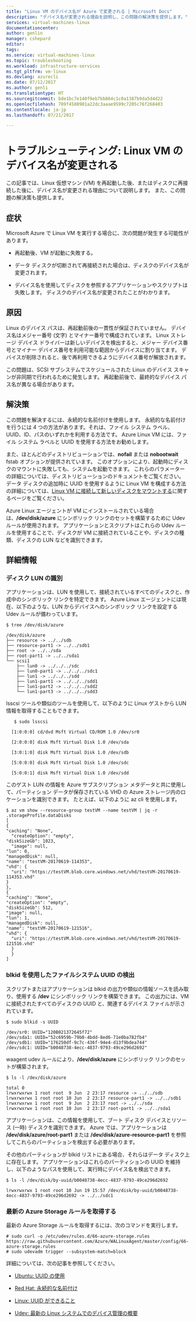 ```yaml
---
title: "Linux VM のデバイス名が Azure で変更される | Microsoft Docs"
description: "デバイス名が変更される理由を説明し、この問題の解決策を提供します。"
services: virtual-machines-linux
documentationcenter: 
author: genlin
manager: cshepard
editor: 
tags: 
ms.service: virtual-machines-linux
ms.topic: troubleshooting
ms.workload: infrastructure-services
ms.tgt_pltfrm: vm-linux
ms.devlang: azurecli
ms.date: 07/12/2017
ms.author: genli
ms.translationtype: HT
ms.sourcegitcommit: bde1bc7e140f9eb7bb864c1c0a1387b9da5d4d22
ms.openlocfilehash: 789f4580901a22dc3aaae9599c7205c76f268403
ms.contentlocale: ja-jp
ms.lasthandoff: 07/21/2017

---
```


# <a name="troubleshooting-linux-vm-device-names-are-changed"></a>トラブルシューティング: Linux VM のデバイス名が変更される

この記事では、Linux 仮想マシン (VM) を再起動した後、またはディスクに再接続した後に、デバイス名が変更される理由について説明します。 また、この問題の解決策も提供します。

## <a name="symptom"></a>症状

Microsoft Azure で Linux VM を実行する場合に、次の問題が発生する可能性があります。

- 再起動後、VM が起動に失敗する。

- データ ディスクが切断されて再接続された場合は、ディスクのデバイス名が変更されます。

- デバイス名を使用してディスクを参照するアプリケーションやスクリプトは失敗します。 ディスクのデバイス名が変更されたことがわかります。

## <a name="cause"></a>原因

Linux のデバイス パスは、再起動前後の一貫性が保証されていません。 デバイス名はメジャー番号 (文字) とマイナー番号で構成されています。  Linux ストレージ デバイス ドライバーは新しいデバイスを検出すると、メジャー デバイス番号とマイナー デバイス番号を利用可能な範囲からデバイスに割り当てます。 デバイスが削除されると、後で再利用できるようにデバイス番号が解放されます。

この問題は、SCSI サブシステムでスケジュールされた Linux のデバイス スキャンが非同期で行われるために発生します。 再起動前後で、最終的なデバイス パス名が異なる場合があります。 

## <a name="solution"></a>解決策

この問題を解決するには、永続的な名前付けを使用します。 永続的な名前付けを行うには 4 つの方法があります。それは、ファイル システム ラベル、UUID、ID、パスのいずれかを利用する方法です。 Azure Linux VM には、ファイル システム ラベルと UUID を使用する方法をお勧めします。 

また、ほとんどのディストリビューションでは、**nofail** または **nobootwait** fstab オプションが提供されています。 このオプションにより、起動時にディスクのマウントに失敗しても、システムを起動できます。 これらのパラメーターの詳細については、ディストリビューションのドキュメントをご覧ください。 データ ディスクの追加時に UUID を使用するように Linux VM を構成する方法の詳細については、[Linux VM に接続して新しいディスクをマウントする](add-disk.md#connect-to-the-linux-vm-to-mount-the-new-disk)に関するページをご覧ください。 

Azure Linux エージェントが VM にインストールされている場合は、**/dev/disk/azure** にシンボリック リンクのセットを構築するために Udev ルールが使用されます。 アプリケーションとスクリプトはこれらの Udev ルールを使用することで、ディスクが VM に接続されていることや、ディスクの種類、ディスクの LUN などを識別できます。

## <a name="more-information"></a>詳細情報

### <a name="identify-disk-luns"></a>ディスク LUN の識別

アプリケーションは、LUN を使用して、接続されているすべてのディスクと、作成中のシンボリック リンクを特定できます。 Azure Linux エージェントには現在、以下のような、LUN からデバイスへのシンボリック リンクを設定する Udev ルールが備わっています。

    $ tree /dev/disk/azure

    /dev/disk/azure
    ├── resource -> ../../sdb
    ├── resource-part1 -> ../../sdb1
    ├── root -> ../../sda
    ├── root-part1 -> ../../sda1
    └── scsi1
        ├── lun0 -> ../../../sdc
        ├── lun0-part1 -> ../../../sdc1
        ├── lun1 -> ../../../sdd
        ├── lun1-part1 -> ../../../sdd1
        ├── lun1-part2 -> ../../../sdd2
        └── lun1-part3 -> ../../../sdd3                                    
                                 

lsscsi ツールや類似のツールを使用して、以下のように Linux ゲストから LUN 情報を取得することもできます。

       $ sudo lsscsi

      [1:0:0:0] cd/dvd Msft Virtual CD/ROM 1.0 /dev/sr0

      [2:0:0:0] disk Msft Virtual Disk 1.0 /dev/sda

      [3:0:1:0] disk Msft Virtual Disk 1.0 /dev/sdb

      [5:0:0:0] disk Msft Virtual Disk 1.0 /dev/sdc

      [5:0:0:1] disk Msft Virtual Disk 1.0 /dev/sdd

このゲスト LUN の情報を Azure サブスクリプション メタデータと共に使用して、パーティション データが保存されている VHD の Azure ストレージ内のロケーションを識別できます。 たとえば、以下のように az cli を使用します。

    $ az vm show --resource-group testVM --name testVM | jq -r .storageProfile.dataDisks                                        
    [                                                                                                                                                                  
    {                                                                                                                                                                  
    "caching": "None",                                                                                                                                              
      "createOption": "empty",                                                                                                                                         
    "diskSizeGb": 1023,                                                                                                                                             
      "image": null,                                                                                                                                                   
    "lun": 0,                                                                                                                                                        
    "managedDisk": null,                                                                                                                                             
    "name": "testVM-20170619-114353",                                                                                                                    
    "vhd": {                                                                                                                                                          
      "uri": "https://testVM.blob.core.windows.net/vhd/testVM-20170619-114353.vhd"                                                       
    }                                                                                                                                                              
    },                                                                                                                                                                
    {                                                                                                                                                                   
    "caching": "None",                                                                                                                                               
    "createOption": "empty",                                                                                                                                         
    "diskSizeGb": 512,                                                                                                                                              
    "image": null,                                                                                                                                                   
    "lun": 1,                                                                                                                                                        
    "managedDisk": null,                                                                                                                                             
    "name": "testVM-20170619-121516",                                                                                                                    
    "vhd": {                                                                                                                                                           
      "uri": "https://testVM.blob.core.windows.net/vhd/testVM-20170619-121516.vhd"                                                       
      }                                                                                                                                                             
      }                                                                                                                                                             
    ]

### <a name="discover-filesystem-uuids-by-using-blkid"></a>blkid を使用したファイルシステム UUID の検出

スクリプトまたはアプリケーションは blkid の出力や類似の情報ソースを読み取り、使用する **/dev** にシンボリック リンクを構築できます。 この出力には、VM に接続されたすべてのディスクの UUID と、関連するデバイス ファイルが示されています。

    $ sudo blkid -s UUID

    /dev/sr0: UUID="120B021372645f72"
    /dev/sda1: UUID="52c6959b-79b0-4bdd-8ed6-71e0ba782fb4"
    /dev/sdb1: UUID="176250df-9c7c-436f-94e4-d13f9bdea744"
    /dev/sdc1: UUID="b0048738-4ecc-4837-9793-49ce296d2692"

waagent udev ルールにより、**/dev/disk/azure** にシンボリック リンクのセットが構築されます。


    $ ls -l /dev/disk/azure

    total 0
    lrwxrwxrwx 1 root root  9 Jun  2 23:17 resource -> ../../sdb
    lrwxrwxrwx 1 root root 10 Jun  2 23:17 resource-part1 -> ../../sdb1
    lrwxrwxrwx 1 root root  9 Jun  2 23:17 root -> ../../sda
    lrwxrwxrwx 1 root root 10 Jun  2 23:17 root-part1 -> ../../sda1


アプリケーションは、この情報を使用して、ブート ディスク デバイスとリソース (一時) ディスクを識別できます。 Azure では、アプリケーションは **/dev/disk/azure/root-part1** または **/dev/disk/azure-resource-part1** を参照してこれらのパーティションを検出する必要があります。

その他のパーティションが blkid リストにある場合、それらはデータ ディスク上に存在します。 アプリケーションはこれらのパーティションの UUID を維持し、以下のようなパスを使用して、実行時にデバイス名を検出できます。

    $ ls -l /dev/disk/by-uuid/b0048738-4ecc-4837-9793-49ce296d2692

    lrwxrwxrwx 1 root root 10 Jun 19 15:57 /dev/disk/by-uuid/b0048738-4ecc-4837-9793-49ce296d2692 -> ../../sdc1

    
### <a name="get-the-latest-azure-storage-rules"></a>最新の Azure Storage ルールを取得する

最新の Azure Storage ルールを取得するには、次のコマンドを実行します。

    # sudo curl -o /etc/udev/rules.d/66-azure-storage.rules https://raw.githubusercontent.com/Azure/WALinuxAgent/master/config/66-azure-storage.rules
    # sudo udevadm trigger --subsystem-match=block


詳細については、次の記事を参照してください。

- [Ubuntu: UUID の使用](https://help.ubuntu.com/community/UsingUUID)

- [Red Hat: 永続的な名前付け](https://access.redhat.com/documentation/en-US/Red_Hat_Enterprise_Linux/7/html/Storage_Administration_Guide/persistent_naming.html)

- [Linux: UUID ができること](https://www.linux.com/news/what-uuids-can-do-you)

- [Udev: 最新の Linux システムでのデバイス管理の概要](https://www.linux.com/news/udev-introduction-device-management-modern-linux-system)


